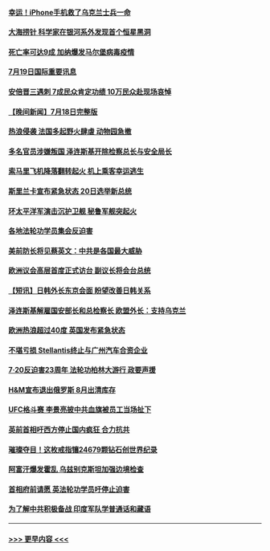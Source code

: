 #### [幸运！iPhone手机救了乌克兰士兵一命](../pages/prog202/a103482430.md?t=07192151) 
#### [大海捞针 科学家在银河系外发现首个恒星黑洞](../pages/prog202/a103482433.md?t=07192151) 
#### [死亡率可达9成 加纳爆发马尔堡病毒疫情](../pages/prog202/a103482439.md?t=07192151) 
#### [7月19日国际重要讯息](../pages/prog202/a103482389.md?t=07192151) 
#### [安倍晋三遇刺 7成民众肯定功绩 10万民众赴现场哀悼](../pages/prog202/a103482324.md?t=07192151) 
#### [【晚间新闻】7月18日完整版](../pages/prog202/a103482142.md?t=07192151) 
#### [热浪侵袭 法国多起野火肆虐 动物园急撤](../pages/prog202/a103482239.md?t=07192151) 
#### [多名官员涉嫌叛国 泽连斯基开除检察总长与安全局长](../pages/prog202/a103482159.md?t=07192151) 
#### [索马里飞机降落翻转起火 机上乘客幸运逃生](../pages/prog202/a103482092.md?t=07192151) 
#### [斯里兰卡宣布紧急状态 20日选举新总统](../pages/prog202/a103482064.md?t=07192151) 
#### [环太平洋军演击沉护卫舰 秘鲁军舰突起火](../pages/prog202/a103482073.md?t=07192151) 
#### [各地法轮功学员集会反迫害](../pages/prog202/a103481889.md?t=07192151) 
#### [美前防长将见蔡英文：中共是各国最大威胁](../pages/prog202/a103481875.md?t=07192151) 
#### [欧洲议会高层首度正式访台 副议长将会台总统](../pages/prog202/a103481873.md?t=07192151) 
#### [【短讯】日韩外长东京会面 盼望改善日韩关系](../pages/prog202/a103481871.md?t=07192151) 
#### [泽连斯基解雇国安部长和总检察长 欧盟外长：支持乌克兰](../pages/prog202/a103481879.md?t=07192151) 
#### [欧洲热浪超过40度 英国发布紧急状态](../pages/prog202/a103481885.md?t=07192151) 
#### [不堪亏损 Stellantis终止与广州汽车合资企业](../pages/prog202/a103481820.md?t=07192151) 
#### [7·20反迫害23周年 法轮功柏林大游行 政要声援](../pages/prog202/a103481620.md?t=07192151) 
#### [H&M宣布退出俄罗斯 8月出清库存](../pages/prog202/a103481770.md?t=07192151) 
#### [UFC格斗赛 李景亮披中共血旗被员工当场扯下](../pages/prog202/a103481752.md?t=07192151) 
#### [英前首相吁西方停止国内疯狂 合力抗共](../pages/prog202/a103481625.md?t=07192151) 
#### [璀璨夺目！这枚戒指镶24679颗钻石创世界纪录](../pages/prog202/a103481514.md?t=07192151) 
#### [阿富汗爆发霍乱 乌兹别克斯坦加强边境检查](../pages/prog202/a103481642.md?t=07192151) 
#### [首相府前请愿 英法轮功学员吁停止迫害](../pages/prog202/a103481615.md?t=07192151) 
#### [为了解中共积极备战 印度军队学普通话和藏语](../pages/prog202/a103481629.md?t=07192151) 

----
#### [ >>> 更早内容 <<< ](../indexes/prog202-earlier.md)
